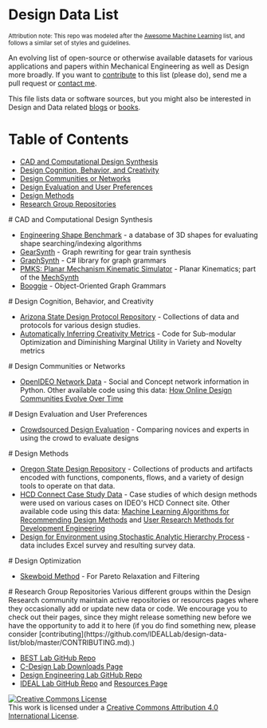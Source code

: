 # Design Data List
<small>Attribution note: This repo was modeled after the [Awesome Machine Learning](https://github.com/josephmisiti/awesome-machine-learning) list, and follows a similar set of styles and guidelines.</small>

An evolving list of open-source or otherwise available datasets for various applications and papers within Mechanical Engineering as well as Design more broadly. If you want to [contribute](https://github.com/IDEALLab/design-data-list/blob/master/CONTRIBUTING.md) to this list (please do), send me a pull request or [contact me](http://ideal.umd.edu/contact_faq.html).

This file lists data or software sources, but you might also be interested in Design and Data related [blogs](https://github.com/IDEALLab/design-data-list/blob/master/blogs.md) or [books](https://github.com/IDEALLab/design-data-list/blob/master/books.md).


# Table of Contents
- [CAD and Computational Design Synthesis](#cds)
- [Design Cognition, Behavior, and Creativity](#cognition)
- [Design Communities or Networks](#networks)
- [Design Evaluation and User Preferences](#preferences)
- [Design Methods](#preferences)
- [Research Group Repositories](#repos)

<a name="cds" />
# CAD and Computational Design Synthesis

- [Engineering Shape Benchmark](https://engineering.purdue.edu/cdesign/wp/downloads/) - a database of 3D shapes for evaluating shape searching/indexing algorithms
- [GearSynth](https://github.com/albertut/gearsynth) - Graph rewriting for gear train synthesis
- [GraphSynth](http://designengrlab.github.io/GraphSynth/) - C# library for graph grammars
- [PMKS: Planar Mechanism Kinematic Simulator](https://github.com/DesignEngrLab/PMKS) - Planar Kinematics; part of the [MechSynth](https://rkprad.wordpress.com/research/mechsynth/)
- [Booggie](http://sourceforge.net/projects/booggie/) - Object-Oriented Graph Grammars

<a name="#cognition" />
# Design Cognition, Behavior, and Creativity

- [Arizona State Design Protocol Repository](http://asudesign.asu.edu/protocol_repository/repository) - Collections of data and protocols for various design studies.
- [Automatically Inferring Creativity Metrics](https://github.com/IDEALLab/creativitymetrics) - Code for Sub-modular Optimization and Diminishing Marginal Utility in Variety and Novelty metrics


<a name="networks" />
# Design Communities or Networks

- [OpenIDEO Network Data](https://github.com/IDEALLab/openideo_network_data) - Social and Concept network information in Python. Other available code using this data: [How Online Design Communities Evolve Over Time](https://github.com/IDEALLab/openideo_idetc_2014)


<a name="#preferences" />
# Design Evaluation and User Preferences

- [Crowdsourced Design Evaluation](https://github.com/aburnap/JMD2015-When-Crowdsourcing-Fails) - Comparing novices and experts in using the crowd to evaluate designs


<a name="#methods" />
# Design Methods

- [Oregon State Design Repository](http://function2.mime.oregonstate.edu:8080/view/index.jsp) - Collections of products and artifacts encoded with functions, components, flows, and a variety of design tools to operate on that data.
- [HCD Connect Case Study Data](https://github.com/IDEALLab/hcdconnect_case_data) - Case studies of which design methods were used on various cases on IDEO's HCD Connect site. Other available code using this data: [Machine Learning Algorithms for Recommending Design Methods](https://github.com/IDEALLab/design_method_recommendation_JMD_2014) and [User Research Methods for Development Engineering](https://github.com/IDEALLab/hcd_connect_idetc_2014)
- [Design for Environment using Stochastic Analytic Hierarchy Process](https://engineering.purdue.edu/cdesign/wp/downloads/) - data includes Excel survey and resulting survey data.

<a name="#optimization" />
# Design Optimization

- [Skewboid Method](https://github.com/DesignEngrLab/Skewboid) - For Pareto Relaxation and Filtering




<a name="#repos" />
# Research Group Repositories
Various different groups within the Design Research community maintain active repositories or resources pages where they occasionally add or update new data or code. We encourage you to check out their pages, since they might release something new before we have the opportunity to add it to here (if you do find something new, please consider [contributing](https://github.com/IDEALLab/design-data-list/blob/master/CONTRIBUTING.md).)

- [BEST Lab GitHub Repo](https://github.com/BerkeleyExpertSystemTechnologiesLab)
- [C-Design Lab Downloads Page](https://engineering.purdue.edu/cdesign/wp/downloads/)
- [Design Engineering Lab GitHub Repo](https://github.com/DesignEngrLab)
- [IDEAL Lab GitHub Repo](https://github.com/IDEALLab) and [Resources Page](http://ideal.umd.edu/resources.html)



<a rel="license" href="http://creativecommons.org/licenses/by/4.0/"><img alt="Creative Commons License" style="border-width:0" src="https://i.creativecommons.org/l/by/4.0/88x31.png" /></a><br />This work is licensed under a <a rel="license" href="http://creativecommons.org/licenses/by/4.0/">Creative Commons Attribution 4.0 International License</a>.